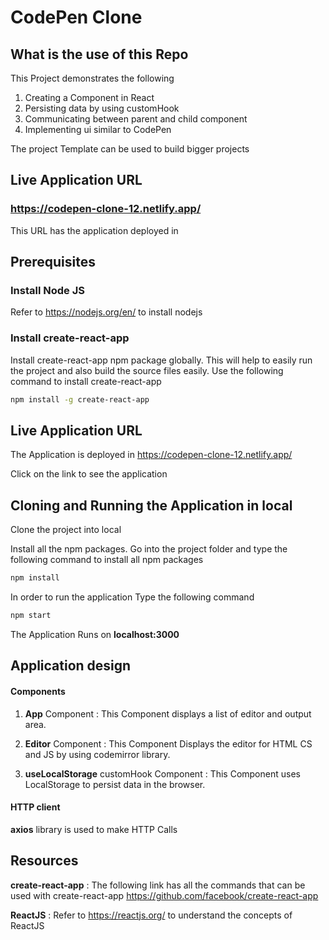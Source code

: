 # CodePen Clone

## What is the use of this Repo

This Project demonstrates the following
1. Creating a Component in React
2. Persisting data by using customHook
3. Communicating between parent and child component
4. Implementing ui similar to CodePen 

The project Template can be used to build bigger projects

## Live Application URL

### https://codepen-clone-12.netlify.app/
This URL has the application deployed in

## Prerequisites

### Install Node JS
Refer to https://nodejs.org/en/ to install nodejs

### Install create-react-app
Install create-react-app npm package globally. This will help to easily run the project and also build the source files easily. Use the following command to install create-react-app

```bash
npm install -g create-react-app
```
## Live Application URL

The Application is deployed in https://codepen-clone-12.netlify.app/

Click on the link to see the application

## Cloning and Running the Application in local

Clone the project into local

Install all the npm packages. Go into the project folder and type the following command to install all npm packages

```bash
npm install
```

In order to run the application Type the following command

```bash
npm start
```

The Application Runs on **localhost:3000**

## Application design

#### Components

1. **App** Component : This Component displays a list of editor and output area.

2. **Editor** Component : This Component Displays the editor for HTML CS and JS by using codemirror library. 

3. **useLocalStorage** customHook Component : This Component uses LocalStorage to persist data in the browser. 

#### HTTP client

**axios** library is used to make HTTP Calls


## Resources

**create-react-app** : The following link has all the commands that can be used with create-react-app
https://github.com/facebook/create-react-app

**ReactJS** : Refer to https://reactjs.org/ to understand the concepts of ReactJS
